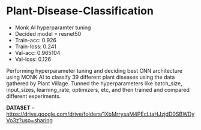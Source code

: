 # Plant-Disease-Classification

- Monk AI hyperparamter tuning 
- Decided model = resnet50
- Train-acc: 0.926
- Train-loss: 0.241
- Val-acc: 0.965104
- Val-loss: 0.126



Performing hyperparameter tuning and deciding best CNN architecture using MONK AI to classify 39 different plant diseases using the data gathered by Plant Village. Tunned the hyperparameters like batch_size, input_sizes, learning_rate, optimizers, etc, and then trained and compared different experiments.

**DATASET** - https://drive.google.com/drive/folders/1XbMrrysaM4PEcLtaHJzjdD0SBWDyVo3z?usp=sharing
